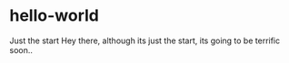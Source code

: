 # hello-world
Just the start
Hey there, although its just the start, its going to be terrific soon.. 
